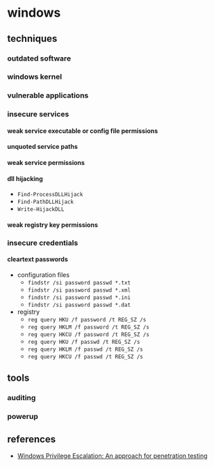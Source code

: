 # windows

## techniques

### outdated software

### windows kernel

### vulnerable applications

### insecure services

#### weak service executable or config file permissions

#### unquoted service paths

#### weak service permissions

#### dll hijacking
- `Find-ProcessDLLHijack`
- `Find-PathDLLHijack`
- `Write-HijackDLL`

#### weak registry key permissions

### insecure credentials

#### cleartext passwords
- configuration files
  - `findstr /si password passwd *.txt`
  - `findstr /si password passwd *.xml`
  - `findstr /si password passwd *.ini`
  - `findstr /si password passwd *.dat`
- registry
  - `reg query HKU /f password /t REG_SZ /s`
  - `reg query HKLM /f password /t REG_SZ /s`
  - `reg query HKCU /f password /t REG_SZ /s`
  - `reg query HKU /f passwd /t REG_SZ /s`
  - `reg query HKLM /f passwd /t REG_SZ /s`
  - `reg query HKCU /f passwd /t REG_SZ /s`

## tools

### auditing

### powerup

## references
- [Windows Privilege Escalation: An approach for penetration testing](https://sec-consult.com/blog/detail/windows-privilege-escalation-an-approach-for-penetration-testers/)
